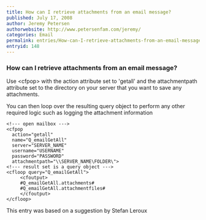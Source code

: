```yaml
---
title: How can I retrieve attachments from an email message?
published: July 17, 2008
author: Jeremy Petersen
authorwebsite: http://www.petersenfam.com/jeremy/
categories: Email
permalink: entries/How-can-I-retrieve-attachments-from-an-email-message.html
entryid: 148
---
```


<h3>How can I retrieve attachments from an email message?</h3>

<p>
Use &lt;cfpop&gt; with the action attribute set to 'getall' and the attachmentpath attribute set to the directory on your server that you want to save any attachments. 
</p>

<p>
You can then loop over the resulting query object to perform any other required logic such as logging the attachment information
</p>

<pre><code class="language-markup">&lt;!--- open mailbox ---&gt;
&lt;cfpop
  action=&quot;getall&quot;
  name=&quot;Q_emailGetAll&quot;
  server=&quot;SERVER_NAME&quot;
  username=&quot;USERNAME&quot;
  password=&quot;PASSWORD&quot;
  attachmentpath=&quot;\\SERVER_NAME\FOLDER\&quot;&gt;
&lt;!--- result set is a query object ---&gt;
&lt;cfloop query=&quot;Q_emailGetAll&quot;&gt;
     &lt;cfoutput&gt;
     #Q_emailGetAll.attachments#
     #Q_emailGetAll.attachmentfiles#
     &lt;/cfoutput&gt;
&lt;/cfloop&gt;		 
</code></pre>

<p>
This entry was based on a suggestion by Stefan Leroux
</p>



